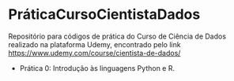 # PráticaCursoCientistaDados
Repositório para códigos de prática do Curso de Ciência de Dados realizado na plataforma Udemy, encontrado pelo link https://www.udemy.com/course/cientista-de-dados/

* Prática 0:
  Introdução às linguagens Python e R.
